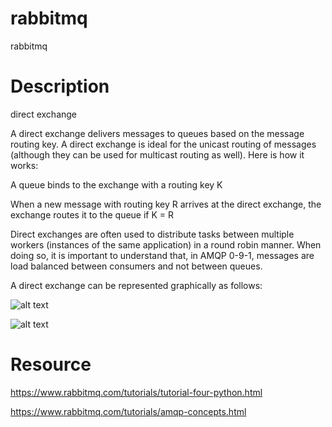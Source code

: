 # rabbitmq
rabbitmq

# Description

direct exchange 

A direct exchange delivers messages to queues based on the message routing key. A direct exchange is ideal for the unicast routing of messages (although they can be used for multicast routing as well). Here is how it works:

A queue binds to the exchange with a routing key K

When a new message with routing key R arrives at the direct exchange, the exchange routes it to the queue if K = R

Direct exchanges are often used to distribute tasks between multiple workers (instances of the same application) in a round robin manner. When doing so, it is important to understand that, in AMQP 0-9-1, messages are load balanced between consumers and not between queues.

A direct exchange can be represented graphically as follows:

![alt text](https://alisamadzadeh.ir/rabbitmq/DirectExchange1.png)

![alt text](https://alisamadzadeh.ir/rabbitmq/exchange-direct.png)


# Resource
https://www.rabbitmq.com/tutorials/tutorial-four-python.html

https://www.rabbitmq.com/tutorials/amqp-concepts.html
